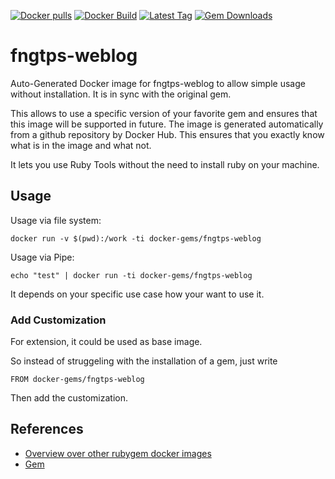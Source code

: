 [![Docker pulls](https://img.shields.io/docker/pulls/rubygem/fngtps-weblog.svg)](https://hub.docker.com/r/rubygem/fngtps-weblog/)
[![Docker Build](https://img.shields.io/docker/automated/rubygem/fngtps-weblog.svg)](https://hub.docker.com/r/rubygem/fngtps-weblog/)
[![Latest Tag](https://img.shields.io/github/tag/docker-rubygem/fngtps-weblog.svg)](https://hub.docker.com/r/rubygem/fngtps-weblog/)
[![Gem Downloads](https://img.shields.io/gem/dt/fngtps-weblog.svg)](https://rubygems.org/gems/fngtps-weblog/)
# fngtps-weblog

Auto-Generated Docker image for fngtps-weblog to allow simple usage without installation.
It is in sync with the original gem.

This allows to use a specific version of your favorite gem and ensures that this image will be supported in future.
The image is generated automatically from a github repository by Docker Hub.
This ensures that you exactly know what is in the image and what not.

It lets you use Ruby Tools without the need to install ruby on your machine.

## Usage

Usage via file system:

`docker run -v $(pwd):/work -ti docker-gems/fngtps-weblog`

Usage via Pipe:

`echo "test" | docker run -ti docker-gems/fngtps-weblog`

It depends on your specific use case how your want to use it.

### Add Customization

For extension, it could be used as base image.

So instead of struggeling with the installation of a gem, just write

`FROM docker-gems/fngtps-weblog`

Then add the customization.

## References

 - [Overview over other rubygem docker images](https://github.com/thinkbot/docker-rubygem)
 - [Gem](https://rubygems.org/gems/fngtps-weblog/)
